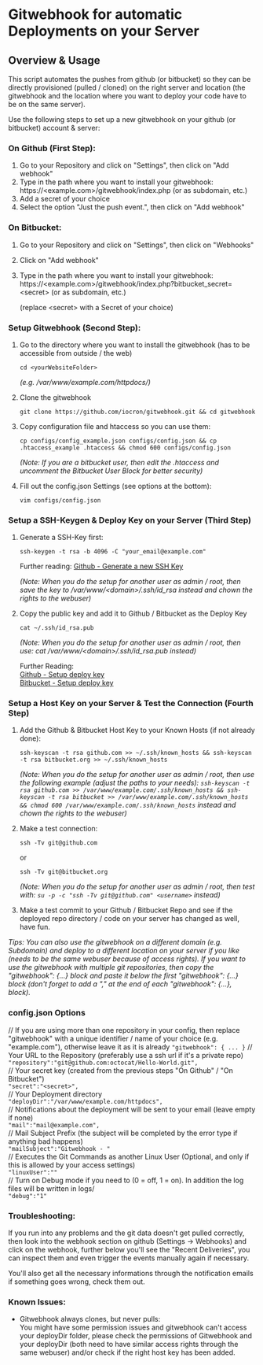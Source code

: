 # Gitwebhook for automatic Deployments on your Server

## Overview & Usage

This script automates the pushes from github (or bitbucket) so they can be directly provisioned (pulled / cloned) on the right server and location (the gitwebhook and the location where you want to deploy your code have to be on the same server).

Use the following steps to set up a new gitwebhook on your github (or bitbucket) account & server:

### On Github (First Step):

1. Go to your Repository and click on "Settings", then click on "Add webhook"
2. Type in the path where you want to install your gitwebhook: https://\<example.com\>/gitwebhook/index.php (or as subdomain, etc.)
3. Add a secret of your choice
4. Select the option "Just the push event.", then click on "Add webhook"

### On Bitbucket:

1. Go to your Repository and click on "Settings", then click on "Webhooks"
2. Click on "Add webhook"
3. Type in the path where you want to install your gitwebhook: https://\<example.com\>/gitwebhook/index.php?bitbucket_secret=\<secret\> (or as subdomain, etc.)

   (replace \<secret\> with a Secret of your choice)

### Setup Gitwebhook (Second Step):

1. Go to the directory where you want to install the gitwebhook (has to be accessible from outside / the web)
   ```
   cd <yourWebsiteFolder>
   ``` 
   
   *(e.g. /var/www/example.com/httpdocs/)*
2. Clone the gitwebhook

   ```
   git clone https://github.com/iocron/gitwebhook.git && cd gitwebhook
   ```
   
3. Copy configuration file and htaccess so you can use them:

   ```
   cp configs/config_example.json configs/config.json && cp .htaccess_example .htaccess && chmod 600 configs/config.json
   ```

   *(Note: If you are a bitbucket user, then edit the .htaccess and uncomment the Bitbucket User Block for better security)*
4. Fill out the config.json Settings (see options at the bottom):

   ```
   vim configs/config.json
   ``` 
   
### Setup a SSH-Keygen & Deploy Key on your Server (Third Step)
1. Generate a SSH-Key first:

   ```
   ssh-keygen -t rsa -b 4096 -C "your_email@example.com"
   ```
   
   Further reading: [Github - Generate a new SSH Key](https://help.github.com/articles/generating-a-new-ssh-key-and-adding-it-to-the-ssh-agent/)

   *(Note: When you do the setup for another user as admin / root, then save the key to /var/www/\<domain\>/.ssh/id_rsa instead and chown the rights to the webuser)*

2. Copy the public key and add it to Github / Bitbucket as the Deploy Key 

   ```
   cat ~/.ssh/id_rsa.pub
   ```
   
   *(Note: When you do the setup for another user as admin / root, then use: cat /var/www/\<domain\>/.ssh/id_rsa.pub instead)*

   Further Reading:<br>
   [Github - Setup deploy key](https://developer.github.com/guides/managing-deploy-keys/#setup-2)<br>
   [Bitbucket - Setup deploy key](https://confluence.atlassian.com/bitbucket/use-deployment-keys-294486051.html)
   
### Setup a Host Key on your Server & Test the Connection (Fourth Step)

1. Add the Github & Bitbucket Host Key to your Known Hosts (if not already done): 

   ```
   ssh-keyscan -t rsa github.com >> ~/.ssh/known_hosts && ssh-keyscan -t rsa bitbucket.org >> ~/.ssh/known_hosts
   ```
   
   *(Note: When you do the setup for another user as admin / root, then use the following example (adjust the paths to your needs): `ssh-keyscan -t rsa github.com >> /var/www/example.com/.ssh/known_hosts && ssh-keyscan -t rsa bitbucket >> /var/www/example.com/.ssh/known_hosts && chmod 600 /var/www/example.com/.ssh/known_hosts` instead and chown the rights to the webuser)*
   
2. Make a test connection: 

   ```
   ssh -Tv git@github.com
   ```
   
   or
   
   ```
   ssh -Tv git@bitbucket.org
   ```
   
   *(Note: When you do the setup for another user as admin / root, then test with: `su -p -c "ssh -Tv git@github.com" <username>` instead)*
   
3. Make a test commit to your Github / Bitbucket Repo and see if the deployed repo directory / code on your server has changed as well, have fun.

*Tips:*
*You can also use the gitwebhook on a different domain (e.g. Subdomain) and deploy to a different location on your server if you like (needs to be the same webuser because of access rights). If you want to use the gitwebhook with multiple git repositories, then copy the "gitwebhook": {...} block and paste it below the first "gitwebhook": {...} block (don't forget to add a "," at the end of each "gitwebhook": {...}, block).*

### config.json Options

   // If you are using more than one repository in your config, then replace "gitwebhook" with a unique identifier / name of your choice (e.g. "example.com"), otherwise leave it as it is already
   `"gitwebhook": { ... }`
   // Your URL to the Repository (preferably use a ssh url if it's a private repo)<br>
   `"repository":"git@github.com:octocat/Hello-World.git",`<br>
   // Your secret key (created from the previous steps "On Github" / "On Bitbucket")<br>
   `"secret":"<secret>",`<br>
   // Your Deployment directory<br>
   `"deployDir":"/var/www/example.com/httpdocs",`<br>
   // Notifications about the deployment will be sent to your email (leave empty if none)<br>
   `"mail":"mail@example.com",`<br>
   // Mail Subject Prefix (the subject will be completed by the error type if anything bad happens)<br>
   `"mailSubject":"Gitwebhook - "`<br>
   // Executes the Git Commands as another Linux User (Optional, and only if this is allowed by your access settings)<br>
   `"linuxUser":""`<br>
   // Turn on Debug mode if you need to (0 = off, 1 = on). In addition the log files will be written in logs/<br>
   `"debug":"1"`

### Troubleshooting:
If you run into any problems and the git data doesn't get pulled correctly, then look into the webhook section on github (Settings -> Webhooks) and click on the webhook, further below you'll see the "Recent Deliveries", you can inspect them and even trigger the events manually again if necessary.

You'll also get all the necessary informations through the notification emails if something goes wrong, check them out.

### Known Issues:
- Gitwebhook always clones, but never pulls:<br>
  You might have some permission issues and gitwebhook can't access your deployDir folder, please check the permissions of Gitwebhook and your deployDir (both need to have similar access rights through the same webuser) and/or check if the right host key has been added.
